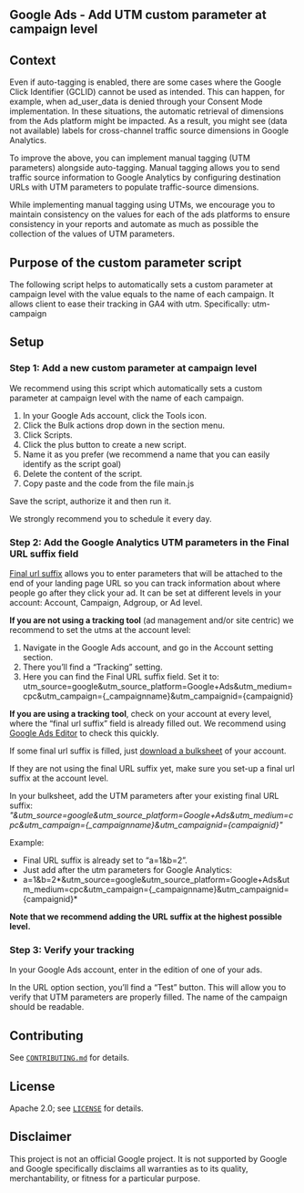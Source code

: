 ## Google Ads - Add UTM custom parameter at campaign level

## Context

Even if auto-tagging is enabled, there are some cases where the Google Click Identifier (GCLID) cannot be used as intended. This can happen, for example, when ad_user_data is denied through your Consent Mode implementation. In these situations, the automatic retrieval of dimensions from the Ads platform might be impacted. As a result, you might see (data not available) labels for cross-channel traffic source dimensions in Google Analytics.

To improve the above, you can implement manual tagging (UTM parameters) alongside auto-tagging. Manual tagging allows you to send traffic source information to Google Analytics by configuring destination URLs with UTM parameters to populate traffic-source dimensions. 

While implementing manual tagging using UTMs, we encourage you to maintain consistency on the values for each of the ads platforms to ensure consistency in your reports and automate as much as possible the collection of the values of UTM parameters.


## Purpose of the custom parameter script


The following script helps to automatically sets a custom parameter at campaign level with the value equals to the name of each campaign.
It allows client to ease their tracking in GA4 with utm. Specifically: utm-campaign

## Setup

### Step 1: Add a new custom parameter at campaign level

We recommend using this script which automatically sets a custom parameter at campaign level with the name of each campaign.

1. In your Google Ads account, click the Tools icon.
2. Click the Bulk actions drop down in the section menu.
3. Click Scripts.
4. Click the plus button to create a new script.
5. Name it as you prefer (we recommend a name that you can easily identify as the script goal)
6. Delete the content of the script.
7. Copy paste and the code from the file main.js

Save the script, authorize it and then run it.

We strongly recommend you to schedule it every day.

### Step 2: Add the Google Analytics UTM parameters in the Final URL suffix field

[Final url suffix](https://support.google.com/google-ads/answer/9054021?hl=en) allows you to enter parameters that will be attached to the end of your landing page URL so you can track information about where people go after they click your ad. It can be set at different levels in your account: Account, Campaign, Adgroup, or Ad level.

**If you are not using a tracking tool** (ad management and/or site centric) we recommend to set the utms at the account level:
1. Navigate in the Google Ads account, and go in the Account setting section.
2. There you’ll find a “Tracking” setting.
3. Here you can find the Final URL suffix field.  Set it to: 
utm_source=google&utm_source_platform=Google+Ads&utm_medium=cpc&utm_campaign={_campaignname}&utm_campaignid={campaignid}

**If you are using a tracking tool**, check on your account at every level, where the “final url suffix” field is already filled out. We recommend using [Google Ads Editor](https://support.google.com/google-ads/editor/answer/2484521?hl=en) to check this quickly. 

If some final url suffix is filled, just [download a bulksheet](https://support.google.com/google-ads/editor/answer/15121148?hl=en&ref_topic=13728&sjid=11706207748123949356-NC) of your account.

If they are not using the final URL suffix yet, make sure you set-up a final url suffix at the account level. 

In your bulksheet, add the UTM parameters after your existing final URL suffix:
*"&utm_source=google&utm_source_platform=Google+Ads&utm_medium=cpc&utm_campaign={_campaignname}&utm_campaignid={campaignid}"*

Example: 
- Final URL suffix is already set to “a=1&b=2”.
- Just add after the utm parameters for Google Analytics:
- a=1&b=2*&utm_source=google&utm_source_platform=Google+Ads&utm_medium=cpc&utm_campaign={_campaignname}&utm_campaignid={campaignid}*

**Note that we recommend adding the URL suffix at the highest possible level.**

### Step 3: Verify your tracking

In your Google Ads account, enter in the edition of one of your ads.

In the URL option section, you’ll find a “Test” button. This will allow you to verify that UTM parameters are properly filled. The name of the campaign should be readable.

## Contributing

See [`CONTRIBUTING.md`](CONTRIBUTING.md) for details.

## License

Apache 2.0; see [`LICENSE`](LICENSE) for details.

## Disclaimer

This project is not an official Google project. It is not supported by
Google and Google specifically disclaims all warranties as to its quality,
merchantability, or fitness for a particular purpose.
